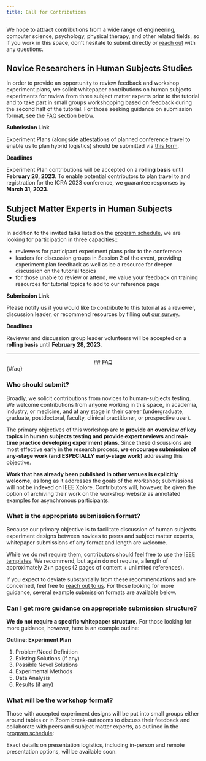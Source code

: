 ```yaml
---
title: Call for Contributions
---
```


We hope to attract contributions from a wide range of engineering, computer science, psychology, physical therapy, and other related fields, so if you work in this space, don't hesitate to submit directly or [reach out](../contact) with any questions.

## Novice Researchers in Human Subjects Studies

In order to provide an opportunity to review feedback and workshop experiment plans, we solicit whitepaper contributions on human subjects experiments for review from three subject matter experts prior to the tutorial and to take part in small groups workshopping based on feedback during the second half of the tutorial. For those seeking guidance on submission format, see the [FAQ](#faq) section below.

**Submission Link**

Experiment Plans (alongside attestations of planned conference travel to enable us to plan hybrid logistics) should be submitted via [this form](https://forms.gle/D2C1Csum6EBhA1xeA).

**Deadlines**

Experiment Plan contributions will be accepted on a **rolling basis** until **February 28, 2023**. To enable potential contributors to plan travel to and registration for the ICRA 2023 conference, we guarantee responses by **March 31, 2023**.



## Subject Matter Experts in Human Subjects Studies

In addition to the invited talks listed on the [program schedule](../schedule), we are looking for participation in three capacities::
- reviewers for participant experiment plans prior to the conference
- leaders for discussion groups in Session 2 of the event, providing experiment plan feedback as well as be a resource for deeper discussion on the tutorial topics
- for those unable to review or attend, we value your feedback on training resources for tutorial topics to add to our reference page

**Submission Link**

Please notify us if you would like to contribute to this tutorial as a reviewer, discussion leader, or recommend resources by filling out [our survey](https://forms.gle/HoaSrVq8DRVDhEL37).

**Deadlines**

Reviewer and discussion group leader volunteers will be accepted on a **rolling basis** until **February 28, 2023**.

---

<center> ## FAQ  </center> {#faq}

### Who should submit?

Broadly, we solicit contributions from novices to human-subjects testing. We welcome contributions from anyone working in this space, in academia, industry, or medicine, and at any stage in their career (undergraduate, graduate, postdoctoral, faculty, clinical practitioner, or prospective user).

The primary objectives of this workshop are to **provide an overview of key topics in human subjects testing and provide expert reviews and real-time practice developing experiment plans**. Since these discussions are most effective early in the research process, **we encourage submission of any-stage work (and ESPECIALLY early-stage work)** addressing this objective.

**Work that has already been published in other venues is explicitly welcome**, as long as it addresses the goals of the workshop; submissions will not be indexed on IEEE Xplore. Contributors will, however, be given the option of archiving their work on the workshop website as annotated examples for asynchronous participants.

### What is the appropriate submission format?

Because our primary objective is to facilitate discussion of human subjects experiment designs between novices to peers and subject matter experts, whitepaper submissions of any format and length are welcome.

While we do not require them, contributors should feel free to use the [IEEE templates](https://www.ieee.org/conferences/publishing/templates.html). We recommend, but again do not require, a length of approximately 2+n pages (2 pages of content + unlimited references).

If you expect to deviate substantially from these recommendations and are concerned, feel free to [reach out to us](../contact). For those looking for more guidance, several example submission formats are available below.

### Can I get more guidance on appropriate submission structure?

**We do not require a specific whitepaper structure.** For those looking for more guidance, however, here is an example outline:

**Outline: Experiment Plan** 
1. Problem/Need Definition
2. Existing Solutions (if any)
3. Possible Novel Solutions
4. Experimental Methods
5. Data Analysis
6. Results (if any)

### What will be the workshop format?

Those with accepted experiment designs will be put into small groups either around tables or in Zoom break-out rooms to discuss their feedback and collaborate with peers and subject matter experts, as outlined in the [program schedule](../schedule):

Exact details on presentation logistics, including in-person and remote presentation options, will be available soon.
